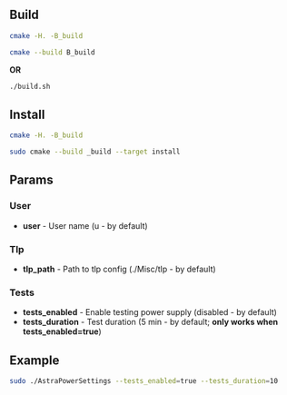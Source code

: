 ## Build
```sh
cmake -H. -B_build
```
```sh
cmake --build B_build
```
**OR**
```sh
./build.sh
```
## Install
```sh
cmake -H. -B_build
```
```sh
sudo cmake --build _build --target install
```
## Params
### User
- **user** - User name (u - by default)
### Tlp
- **tlp_path** - Path to tlp config (./Misc/tlp - by default)
### Tests
- **tests_enabled** - Enable testing power supply (disabled - by default)
- **tests_duration** - Test duration (5 min - by default; **only works when tests_enabled=true**)

## Example
```sh
sudo ./AstraPowerSettings --tests_enabled=true --tests_duration=10
```
